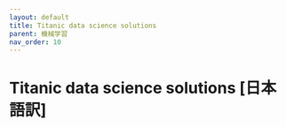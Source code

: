 ```yaml
---
layout: default
title: Titanic data science solutions
parent: 機械学習
nav_order: 10
---
```


# Titanic data science solutions [日本語訳]


